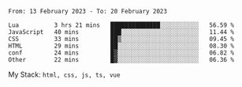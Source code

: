 <!--START_SECTION:waka-->

```text
From: 13 February 2023 - To: 20 February 2023

Lua          3 hrs 21 mins   ██████████████░░░░░░░░░░░   56.59 %
JavaScript   40 mins         ███░░░░░░░░░░░░░░░░░░░░░░   11.44 %
CSS          33 mins         ██▒░░░░░░░░░░░░░░░░░░░░░░   09.45 %
HTML         29 mins         ██░░░░░░░░░░░░░░░░░░░░░░░   08.30 %
conf         24 mins         █▓░░░░░░░░░░░░░░░░░░░░░░░   06.82 %
Other        22 mins         █▓░░░░░░░░░░░░░░░░░░░░░░░   06.36 %
```

<!--END_SECTION:waka-->
My Stack: `html, css, js, ts, vue`
